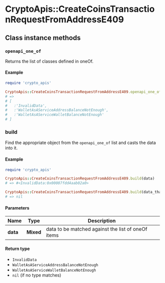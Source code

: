 # CryptoApis::CreateCoinsTransactionRequestFromAddressE409

## Class instance methods

### `openapi_one_of`

Returns the list of classes defined in oneOf.

#### Example

```ruby
require 'crypto_apis'

CryptoApis::CreateCoinsTransactionRequestFromAddressE409.openapi_one_of
# =>
# [
#   :'InvalidData',
#   :'WalletAsAServiceAddressBalanceNotEnough',
#   :'WalletAsAServiceWalletBalanceNotEnough'
# ]
```

### build

Find the appropriate object from the `openapi_one_of` list and casts the data into it.

#### Example

```ruby
require 'crypto_apis'

CryptoApis::CreateCoinsTransactionRequestFromAddressE409.build(data)
# => #<InvalidData:0x00007fdd4aab02a0>

CryptoApis::CreateCoinsTransactionRequestFromAddressE409.build(data_that_doesnt_match)
# => nil
```

#### Parameters

| Name | Type | Description |
| ---- | ---- | ----------- |
| **data** | **Mixed** | data to be matched against the list of oneOf items |

#### Return type

- `InvalidData`
- `WalletAsAServiceAddressBalanceNotEnough`
- `WalletAsAServiceWalletBalanceNotEnough`
- `nil` (if no type matches)

